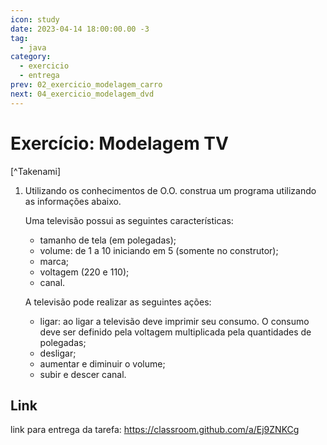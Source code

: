 ```yaml
---
icon: study
date: 2023-04-14 18:00:00.00 -3
tag:
  - java
category:
  - exercicio
  - entrega
prev: 02_exercicio_modelagem_carro
next: 04_exercicio_modelagem_dvd
---
```


# Exercício: Modelagem TV

[^Takenami]

1. Utilizando os conhecimentos de O.O. construa um programa utilizando as informações abaixo. 

    Uma televisão possui as seguintes características:
    - tamanho de tela (em polegadas);
    - volume: de 1 a 10 iniciando em 5 (somente no construtor);
    - marca;
    - voltagem (220 e 110);
    - canal.

    A televisão pode realizar as seguintes ações:
    - ligar: ao ligar a televisão deve imprimir seu consumo. O consumo deve ser definido pela voltagem multiplicada pela quantidades de polegadas;
    - desligar;
    - aumentar e diminuir o volume;
    - subir e descer canal.

## Link

link para entrega da tarefa: https://classroom.github.com/a/Ej9ZNKCg

<!-- @include: ../../bib/bib.md -->